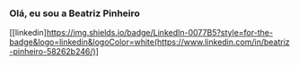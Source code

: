 ### Olá, eu sou a Beatriz Pinheiro 
[[linkedin]https://img.shields.io/badge/LinkedIn-0077B5?style=for-the-badge&logo=linkedin&logoColor=white(https://www.linkedin.com/in/beatriz-pinheiro-58262b246/)]

